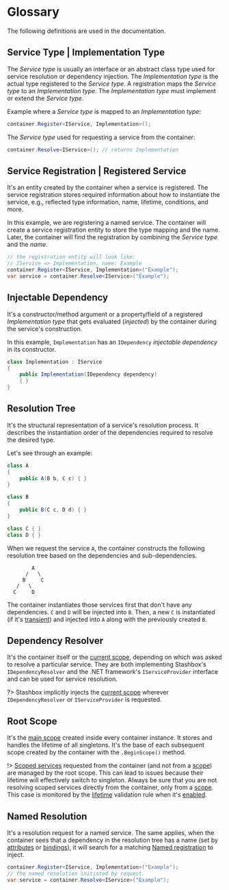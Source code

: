 # Glossary
The following definitions are used in the documentation.

## Service Type | Implementation Type
The *Service type* is usually an interface or an abstract class type used for service resolution or dependency injection. The *Implementation type* is the actual type registered to the *Service type*. A registration maps the *Service type* to an *Implementation type*. The *Implementation type* must implement or extend the *Service type*. 

<!-- panels:start -->
<!-- div:left-panel -->
Example where a *Service type* is mapped to an *Implementation type*:
<!-- div:right-panel -->
```cs
container.Register<IService, Implementation>();
```
<!-- div:left-panel -->
The *Service type* used for requesting a service from the container:
<!-- div:right-panel -->
```cs
container.Resolve<IService>(); // returns Implementation
```
<!-- panels:end -->

## Service Registration | Registered Service
It's an entity created by the container when a service is registered. The service registration stores required information about how to instantiate the service, e.g., reflected type information, name, lifetime, conditions, and more.

<!-- panels:start -->
<!-- div:left-panel -->
In this example, we are registering a named service. The container will create a service registration entity to store the type mapping and the name. Later, the container will find the registration by combining the *Service type* and the *name*.
<!-- div:right-panel -->
```cs
// the registration entity will look like: 
// IService => Implementation, name: Example
container.Register<IService, Implementation>("Example");
var service = container.Resolve<IService>("Example");
```
<!-- panels:end -->

## Injectable Dependency

<!-- panels:start -->
<!-- div:left-panel -->
It's a constructor/method argument or a property/field of a registered *Implementation type* that gets evaluated (*injected*) by the container during the service's construction.

In this example, `Implementation` has an `IDependency` *injectable dependency* in its constructor.
<!-- div:right-panel -->
```cs
class Implementation : IService
{
    public Implementation(IDependency dependency) 
    { }
}
```
<!-- panels:end -->

## Resolution Tree
It's the structural representation of a service's resolution process. It describes the instantiation order of the dependencies required to resolve the desired type.

Let's see through an example:
```cs
class A
{
    public A(B b, C c) { }
}

class B
{
    public B(C c, D d) { }
}

class C { }
class D { }
```
When we request the service `A`, the container constructs the following resolution tree based on the dependencies and sub-dependencies.
```
        A
      /   \
     B     C
   /   \
  C     D
```
The container instantiates those services first that don't have any dependencies. `C` and `D` will be injected into `B`. Then, a new `C` is instantiated (if it's [transient](usage/lifetimes?id=transient-lifetime)) and injected into `A` along with the previously created `B`.

## Dependency Resolver
It's the container itself or the [current scope](usage/scopes), depending on which was asked to resolve a particular service. They are both implementing Stashbox's `IDependencyResolver` and the .NET framework's `IServiceProvider` interface and can be used for service resolution.

?> Stashbox implicitly injects the [current scope](usage/scopes) wherever `IDependencyResolver` or `IServiceProvider` is requested.

## Root Scope
It's the [main scope](usage/scopes) created inside every container instance. It stores and handles the lifetime of all singletons. It's the base of each subsequent scope created by the container with the `.BeginScope()` method.

!> [Scoped services](usage/lifetimes?id=scoped-lifetime) requested from the container (and not from a [scope](usage/scopes)) are managed by the root scope. This can lead to issues because their lifetime will effectively switch to singleton. Always be sure that you are not resolving scoped services directly from the container, only from a [scope](usage/scopes). This case is monitored by the [lifetime](diagnostics/validation?id=lifetime-validation) validation rule when it's [enabled](configuration/container-configuration?id=lifetime-validation). 

## Named Resolution

<!-- panels:start -->
<!-- div:left-panel -->
It's a resolution request for a named service. The same applies, when the container sees that a dependency in the resolution tree has a name (set by [attributes](usage/service-resolution?id=attributes) or [bindings](usage/service-resolution?id=dependency-binding)), it will search for a matching [Named registration](usage/basics?id=named-registration) to inject.
<!-- div:right-panel -->
```cs
container.Register<IService, Implementation>("Example");
// the named resolution initiated by request.
var service = container.Resolve<IService>("Example");
```
<!-- tabs:end -->
<!-- panels:end -->